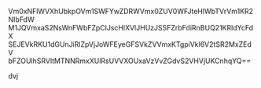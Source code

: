 Vm0xNFlWVXhUbkpOVm1SWFYwZDRWVmx0ZUV0WFJteHlWbTVrVm1KR2NIbFdW
M1JQVmxaS2NsWnFWbFZpClJscHlXVlJHUzJSSFZrbFdiRnBUQ21KRldYcFdX
SEJEVkRKU1dGUnJiRlZpVjJoWFEyeGFSVkZVVmxKTgpiVkl6V2tSR2MxZEdV
bFZOUlhSRVltMTNNRmxXUlRsUVVXOUxaVzVvZGdvS2VHVjUKCnhqYQ==

dvj